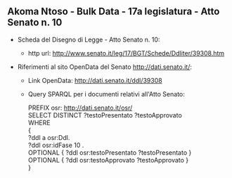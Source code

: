 ## Akoma Ntoso - Bulk Data - 17a legislatura - Atto Senato n. 10 ##

* Scheda del Disegno di Legge - Atto Senato n. 10:
	* http url: http://www.senato.it/leg/17/BGT/Schede/Ddliter/39308.htm

* Riferimenti al sito OpenData del Senato http://dati.senato.it/:
	* Link OpenData: http://dati.senato.it/ddl/39308
	* Query SPARQL per i documenti relativi all'Atto Senato:

        PREFIX osr: <http://dati.senato.it/osr/>  
		SELECT DISTINCT ?testoPresentato ?testoApprovato  
		WHERE  
		{  
		    ?ddl a osr:Ddl.  
		    ?ddl osr:idFase 10 .  
		    OPTIONAL { ?ddl osr:testoPresentato ?testoPresentato }  
		    OPTIONAL { ?ddl osr:testoApprovato ?testoApprovato }  
		}
		